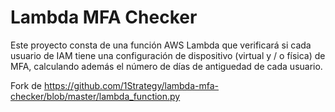 # Lambda MFA Checker

Este proyecto consta de una función AWS Lambda que verificará si cada usuario de IAM tiene una configuración de dispositivo (virtual y / o física) de MFA, calculando además el número de días de antiguedad de cada usuario.

Fork de https://github.com/1Strategy/lambda-mfa-checker/blob/master/lambda_function.py


